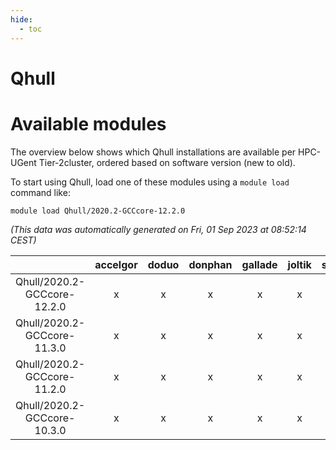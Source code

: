 ```yaml
---
hide:
  - toc
---
```


Qhull
=====

# Available modules


The overview below shows which Qhull installations are available per HPC-UGent Tier-2cluster, ordered based on software version (new to old).

To start using Qhull, load one of these modules using a `module load` command like:

```shell
module load Qhull/2020.2-GCCcore-12.2.0
```

*(This data was automatically generated on Fri, 01 Sep 2023 at 08:52:14 CEST)*  

| |accelgor|doduo|donphan|gallade|joltik|skitty|swalot|victini|
| :---: | :---: | :---: | :---: | :---: | :---: | :---: | :---: | :---: |
|Qhull/2020.2-GCCcore-12.2.0|x|x|x|x|x|x|x|x|
|Qhull/2020.2-GCCcore-11.3.0|x|x|x|x|x|x|x|x|
|Qhull/2020.2-GCCcore-11.2.0|x|x|x|x|x|x|x|x|
|Qhull/2020.2-GCCcore-10.3.0|x|x|x|x|x|x|x|x|

